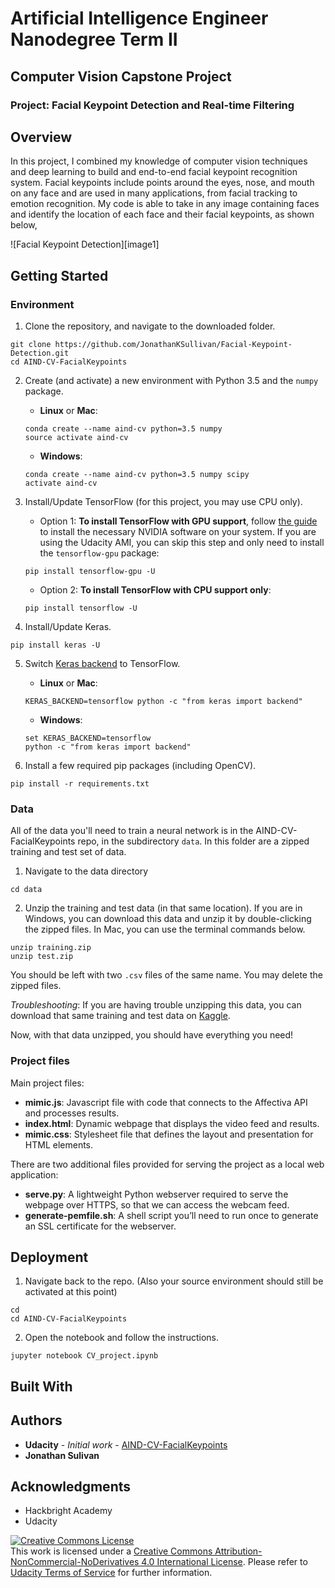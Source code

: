 # Artificial Intelligence Engineer Nanodegree Term II
## Computer Vision Capstone Project
### Project: Facial Keypoint Detection and Real-time Filtering
## Overview

In this project, I combined my knowledge of computer vision techniques and deep
learning to build and end-to-end facial keypoint recognition system. Facial 
keypoints include points around the eyes, nose, and mouth on any face and are 
used in many applications, from facial tracking to emotion recognition. My code is 
able to take in any image containing faces and identify the location of each 
face and their facial keypoints, as shown below,

![Facial Keypoint Detection][image1]

## Getting Started

### Environment

1. Clone the repository, and navigate to the downloaded folder.
```
git clone https://github.com/JonathanKSullivan/Facial-Keypoint-Detection.git
cd AIND-CV-FacialKeypoints
```

2. Create (and activate) a new environment with Python 3.5 and the `numpy` package.

	- __Linux__ or __Mac__: 
	```
	conda create --name aind-cv python=3.5 numpy
	source activate aind-cv
	```
	- __Windows__: 
	```
	conda create --name aind-cv python=3.5 numpy scipy
	activate aind-cv
	```

3. Install/Update TensorFlow (for this project, you may use CPU only).
	- Option 1: __To install TensorFlow with GPU support__, follow [the guide](https://www.tensorflow.org/install/) to install the necessary NVIDIA software on your system.  If you are using the Udacity AMI, you can skip this step and only need to install the `tensorflow-gpu` package:
	```
	pip install tensorflow-gpu -U
	```
	- Option 2: __To install TensorFlow with CPU support only__:
	```
	pip install tensorflow -U
	```

4. Install/Update Keras.
 ```
pip install keras -U
```

5. Switch [Keras backend](https://keras.io/backend/) to TensorFlow.
	- __Linux__ or __Mac__: 
	```
	KERAS_BACKEND=tensorflow python -c "from keras import backend"
	```
	- __Windows__: 
	```
	set KERAS_BACKEND=tensorflow
	python -c "from keras import backend"
	```

6. Install a few required pip packages (including OpenCV).
```
pip install -r requirements.txt
```


### Data

All of the data you'll need to train a neural network is in the AIND-CV-FacialKeypoints repo, in the subdirectory `data`. In this folder are a zipped training and test set of data.

1. Navigate to the data directory
```
cd data
```

2. Unzip the training and test data (in that same location). If you are in Windows, you can download this data and unzip it by double-clicking the zipped files. In Mac, you can use the terminal commands below.
```
unzip training.zip
unzip test.zip
```

You should be left with two `.csv` files of the same name. You may delete the zipped files.

*Troubleshooting*: If you are having trouble unzipping this data, you can download that same training and test data on [Kaggle](https://www.kaggle.com/c/facial-keypoints-detection/data).

Now, with that data unzipped, you should have everything you need!


### Project files
Main project files:
- **mimic.js**: Javascript file with code that connects to the Affectiva API and processes results.
- **index.html**: Dynamic webpage that displays the video feed and results.
- **mimic.css**: Stylesheet file that defines the layout and presentation for HTML elements.

There are two additional files provided for serving the project as a local web application: 

- **serve.py**: A lightweight Python webserver required to serve the webpage over HTTPS, so that we can access the webcam feed.
- **generate-pemfile.sh**: A shell script you’ll need to run once to generate an SSL certificate for the webserver.

## Deployment


1. Navigate back to the repo. (Also your source environment should still be activated at this point)
```shell
cd
cd AIND-CV-FacialKeypoints
```

2. Open the notebook and follow the instructions.
```shell
jupyter notebook CV_project.ipynb
```

## Built With
## Authors
* **Udacity** - *Initial work* - [AIND-CV-FacialKeypoints](https://github.com/udacity/AIND-CV-FacialKeypoints)
* **Jonathan Sulivan**

## Acknowledgments
* Hackbright Academy
* Udacity


<a rel="license" href="http://creativecommons.org/licenses/by-nc-nd/4.0/"><img alt="Creative Commons License" style="border-width:0" src="https://i.creativecommons.org/l/by-nc-nd/4.0/88x31.png" /></a><br />This work is licensed under a <a rel="license" href="http://creativecommons.org/licenses/by-nc-nd/4.0/">Creative Commons Attribution-NonCommercial-NoDerivatives 4.0 International License</a>. Please refer to [Udacity Terms of Service](https://www.udacity.com/legal) for further information.
